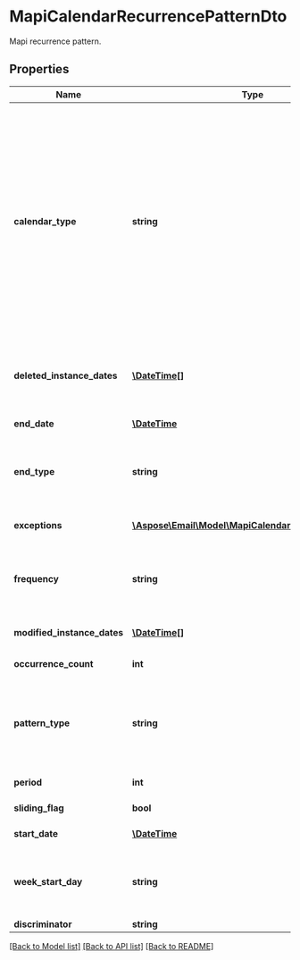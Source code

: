 # MapiCalendarRecurrencePatternDto

Mapi recurrence pattern.

## Properties
Name | Type | Description | Notes
---- | ---- | ----------- | -----
**calendar_type** | **string** | Enumerated the calendar type of the mapi recurrence Enum, available values: Default, CalGregorian, CalGregorianUs, CalJapan, CalTaiwan, CalKorea, CalHijri, CalThai, CalHebrew, CalGregorianMeFrench, CalGregorianArabic, CalGregorianXLitEnglish, CalGregorianXLitFrench, CalLunarJapanese, CalChineseLunar, CalSaka, CalLunarEtoChn, CalLunarEtoKor, CalLunarRokuyou, CalLunarKorean, CalUmAlQura | 
**deleted_instance_dates** | [**\DateTime[]**](\DateTime.md) | An array of dates, each of which is the original instance date of either a deleted instance or a modified instance for this recurrence. | [optional] 
**end_date** | [**\DateTime**](\DateTime.md) | End date of an item recurrence pattern. | 
**end_type** | **string** | Enumerates the ending type for the recurrence. Enum, available values: None, EndAfterDate, EndAfterNOccurrences, NeverEnd | 
**exceptions** | [**\Aspose\Email\Model\MapiCalendarExceptionInfoDto[]**](MapiCalendarExceptionInfoDto.md) | An exception specifies changes to an instance of a recurring series. | [optional] 
**frequency** | **string** | Enumerates mapi calendar recurrence frequency Enum, available values: None, Daily, Weekly, Monthly, Yearly | 
**modified_instance_dates** | [**\DateTime[]**](\DateTime.md) | An array of dates, each of which is the date of a modified instance. | [optional] 
**occurrence_count** | **int** | Number of occurrences in a recurrence. | 
**pattern_type** | **string** | Enumerates the mapi calendar recurrence pattern types Enum, available values: Day, Week, Month, MonthEnd, MonthNth, HjMonth, HjMonthNth, HjMonthEnd | 
**period** | **int** | Interval at which the meeting pattern repeats. | 
**sliding_flag** | **bool** | Defines whether pattern is sliding or not. | 
**start_date** | [**\DateTime**](\DateTime.md) | Start date of an item recurrence pattern. | 
**week_start_day** | **string** | Day of week. Enum, available values: Sunday, Monday, Tuesday, Wednesday, Thursday, Friday, Saturday | 
**discriminator** | **string** |  | 




[[Back to Model list]](README.md#documentation-for-models) [[Back to API list]](README.md#documentation-for-api-endpoints) [[Back to README]](README.md)

